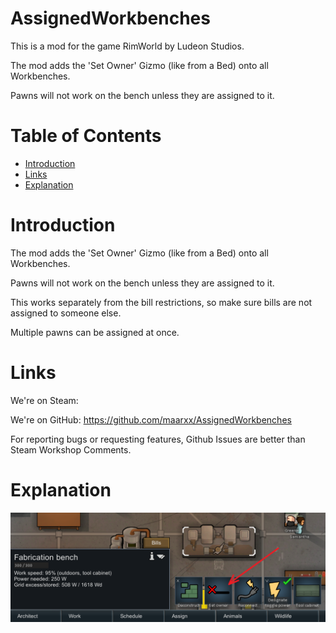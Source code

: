 # AssignedWorkbenches

This is a mod for the game RimWorld by Ludeon Studios.

The mod adds the 'Set Owner' Gizmo (like from a Bed) onto all Workbenches.

Pawns will not work on the bench unless they are assigned to it.

# Table of Contents

* [Introduction](#introduction)
* [Links](#links)
* [Explanation](#explanation)

# Introduction

The mod adds the 'Set Owner' Gizmo (like from a Bed) onto all Workbenches.

Pawns will not work on the bench unless they are assigned to it.

This works separately from the bill restrictions, so make sure bills are not assigned to someone else.

Multiple pawns can be assigned at once.

# Links

We're on Steam: 

We're on GitHub: https://github.com/maarxx/AssignedWorkbenches

For reporting bugs or requesting features, Github Issues are better than Steam Workshop Comments.

# Explanation

![Preview of Gizmo](./About/Preview.png)

